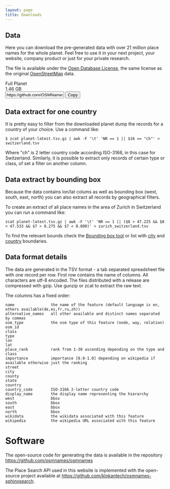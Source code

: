 ```yaml
---
layout: page
title: Downloads
---
```


## Data

Here you can download the pre-generated data with over 21 million place names for the whole planet.
Feel free to use it in your next project, your website, company product or just for your private research.

The file is available under the [Open Database License](https://tldrlegal.com/license/odc-open-database-license-(odbl)), the same license as the original [OpenStreetMap](https://www.openstreetmap.org/copyright) data.

<div id="planet-list">
	<div class="col12 download-item">
		<div class="col4 download-title" onclick="location.href='https://github.com/OSMNames/OSMNames/releases/download/v1.1/planet-latest.tsv.gz'">
			Full Planet
		</div>
		<div class="col2" onclick="location.href='https://github.com/OSMNames/OSMNames/releases/download/v1.1/planet-latest.tsv.gz'">
			1.46 GB
		</div>
		<div class="col6 clipboard">
			<input id="world" class="clipboard-input" value="https://github.com/OSMNames/OSMNames/releases/download/v1.1/planet-latest.tsv.gz">
			<button class="btn" data-clipboard-target="#world" onclick="setHint(this, 'Copied!')" onmouseout="setHint(this, 'Copy to clipboard')">
			    Copy
			</button>
		</div>
	</div>
</div>

## Data extract for one country

It is pretty easy to filter from the downloaded planet dump the records for a country of your choice. Use a command like:

```
$ zcat planet-latest.tsv.gz | awk -F '\t' 'NR == 1 || $16 == "ch"' > switzerland.tsv
```

Where "ch" is 2 letter country code according ISO-3166, in this case for Switzerland.
Similarly, it is possible to extract only records of certain type or class, of set a filter on another column.


## Data extract by bounding box

Because the data contains lon/lat colums as well as bounding box (west, south, east, north) you can also extract all records by geographical filters.

To create an extract of all place names in the area of Zurich in Switzerland you can run a command like:

```
zcat planet-latest.tsv.gz | awk -F '\t' 'NR == 1 || ($8 > 47.225 && $8 < 47.533 && $7 > 8.275 && $7 < 8.800)' > zurich_switzerland.tsv
```

To find the relevant bounds check the [Bounding box tool](http://boundingbox.klokantech.com/) or list with [city](https://github.com/osm2vectortiles/osm2vectortiles/blob/master/src/create-extracts/city_extracts.tsv) and [country](https://github.com/osm2vectortiles/osm2vectortiles/blob/master/src/create-extracts/country_extracts.tsv) boundaries.

## Data format details

The data are generated in the TSV format - a tab separated spreadsheet file with one record per row. First row contains the name of columns. All characters are utf-8 encoded. The files distributed with a release are compressed with gzip. Use gunzip or zcat to extract the raw text.

The columns has a fixed order:

```
name 				the name of the feature (default language is en, others available(de,es,fr,ru,zh))
alternative_names	all other available and distinct names separated by commas
osm_type			the osm type of this feature (node, way, relation)
osm_id				
class				
type
lon
lat
place_rank			rank from 1-30 ascending depending on the type and class
importance			importance [0.0-1.0] depending on wikipedia if available otherwise just the ranking
street 				
city
county
state	
country	
country_code		ISO-3166 2-letter country code
display_name		the display name representing the hierarchy
west				bbox
south				bbox
east				bbox
north				bbox
wikidata			the wikidata associated with this feature
wikipedia 			the wikipedia URL associated with this feature
```

# Software

The open-source code for generating the data is available in the repository <a href="https://github.com/osmnames/osmnames">https://github.com/osmnames/osmnames</a>

The Place Search API used in this website is implemented with the open-source project available at <a href="https://github.com/klokantech/osmnames-sphinxsearch">https://github.com/klokantech/osmnames-sphinxsearch</a>.
